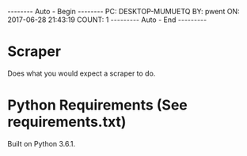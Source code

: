   -------- Auto - Begin --------
    PC:     DESKTOP-MUMUETQ
    BY:          pwent
    ON:   2017-06-28 21:43:19
    COUNT:         1
  --------- Auto - End ---------


# Scraper
Does what you would expect a scraper to do.

# Python Requirements (See requirements.txt)
Built on Python 3.6.1.